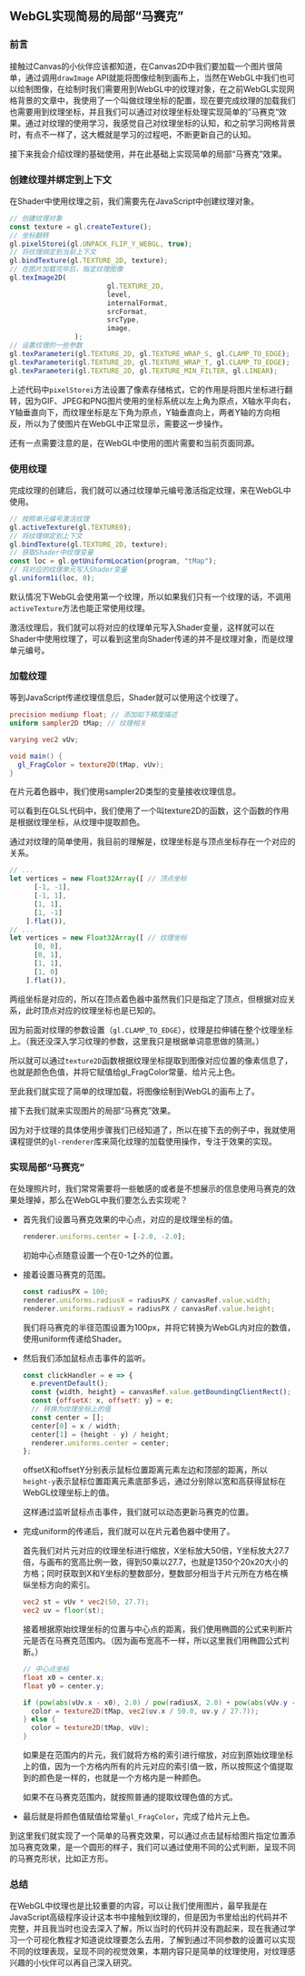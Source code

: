 ## WebGL实现简易的局部“马赛克”

### 前言

接触过Canvas的小伙伴应该都知道，在Canvas2D中我们要加载一个图片很简单，通过调用`drawImage` API就能将图像绘制到画布上，当然在WebGL中我们也可以绘制图像，在绘制时我们需要用到WebGL中的纹理对象，在之前WebGL实现网格背景的文章中，我使用了一个叫做纹理坐标的配置，现在要完成纹理的加载我们也需要用到纹理坐标，并且我们可以通过对纹理坐标处理实现简单的”马赛克“效果。通过对纹理的使用学习，我感觉自己对纹理坐标的认知，和之前学习网格背景时，有点不一样了，这大概就是学习的过程吧，不断更新自己的认知。

接下来我会介绍纹理的基础使用，并在此基础上实现简单的局部“马赛克”效果。



### 创建纹理并绑定到上下文

在Shader中使用纹理之前，我们需要先在JavaScript中创建纹理对象。

```javascript
// 创建纹理对象
const texture = gl.createTexture();
// 坐标翻转
gl.pixelStorei(gl.UNPACK_FLIP_Y_WEBGL, true);
// 将纹理绑定到当前上下文
gl.bindTexture(gl.TEXTURE_2D, texture);
// 在图片加载完毕后，指定纹理图像
gl.texImage2D(
						gl.TEXTURE_2D,
						level,
						internalFormat,
						srcFormat,
						srcType,
						image,
				);
// 设置纹理的一些参数
gl.texParameteri(gl.TEXTURE_2D, gl.TEXTURE_WRAP_S, gl.CLAMP_TO_EDGE);
gl.texParameteri(gl.TEXTURE_2D, gl.TEXTURE_WRAP_T, gl.CLAMP_TO_EDGE);
gl.texParameteri(gl.TEXTURE_2D, gl.TEXTURE_MIN_FILTER, gl.LINEAR);
```

上述代码中`pixelStorei`方法设置了像素存储格式，它的作用是将图片坐标进行翻转，因为GIF、JPEG和PNG图片使用的坐标系统以左上角为原点，X轴水平向右，Y轴垂直向下，而纹理坐标是左下角为原点，Y轴垂直向上，两者Y轴的方向相反，所以为了使图片在WebGL中正常显示，需要这一步操作。

还有一点需要注意的是，在WebGL中使用的图片需要和当前页面同源。



### 使用纹理

完成纹理的创建后，我们就可以通过纹理单元编号激活指定纹理，来在WebGL中使用。

```javascript
// 按照单元编号激活纹理
gl.activeTexture(gl.TEXTURE0);
// 将纹理绑定到上下文
gl.bindTexture(gl.TEXTURE_2D, texture);
// 获取Shader中纹理变量
const loc = gl.getUniformLocation(program, "tMap");
// 将对应的纹理单元写入Shader变量
gl.uniform1i(loc, 0);
```

默认情况下WebGL会使用第一个纹理，所以如果我们只有一个纹理的话，不调用`activeTexture`方法也能正常使用纹理。

激活纹理后，我们就可以将对应的纹理单元写入Shader变量，这样就可以在Shader中使用纹理了，可以看到这里向Shader传递的并不是纹理对象，而是纹理单元编号。



### 加载纹理

等到JavaScript传递纹理信息后，Shader就可以使用这个纹理了。

```glsl
precision mediump float; // 添加如下精度描述
uniform sampler2D tMap; // 纹理相关

varying vec2 vUv;

void main() {
  gl_FragColor = texture2D(tMap, vUv);
}
```

在片元着色器中，我们使用sampler2D类型的变量接收纹理信息。

可以看到在GLSL代码中，我们使用了一个叫texture2D的函数，这个函数的作用是根据纹理坐标，从纹理中提取颜色。

通过对纹理的简单使用，我目前的理解是，纹理坐标是与顶点坐标存在一个对应的关系。

```javascript
// ...
let vertices = new Float32Array([ // 顶点坐标
      [-1, -1],
      [-1, 1],
      [1, 1],
      [1, -1]
    ].flat()),
// ...
let vertices = new Float32Array([ // 纹理坐标
      [0, 0],
      [0, 1],
      [1, 1],
      [1, 0]
    ].flat()),
```

两组坐标是对应的，所以在顶点着色器中虽然我们只是指定了顶点，但根据对应关系，此时顶点对应的纹理坐标也是已知的。

因为前面对纹理的参数设置（`gl.CLAMP_TO_EDGE`），纹理是拉伸铺在整个纹理坐标上。（我还没深入学习纹理的参数，这里我只是根据单词意思做的猜测。）

所以就可以通过`texture2D`函数根据纹理坐标提取到图像对应位置的像素信息了，也就是颜色色值，并将它赋值给gl_FragColor常量、给片元上色。

至此我们就实现了简单的纹理加载，将图像绘制到WebGL的画布上了。

接下去我们就来实现图片的局部“马赛克”效果。

因为对于纹理的具体使用步骤我们已经知道了，所以在接下去的例子中，我就使用课程提供的`gl-renderer`库来简化纹理的加载使用操作，专注于效果的实现。



### 实现局部“马赛克”

在处理照片时，我们常常需要将一些敏感的或者是不想展示的信息使用马赛克的效果处理掉，那么在WebGL中我们要怎么去实现呢？

* 首先我们设置马赛克效果的中心点，对应的是纹理坐标的值。

    ```javascript
    renderer.uniforms.center = [-2.0, -2.0];
    ```
    
    初始中心点随意设置一个在0-1之外的位置。
    
* 接着设置马赛克的范围。

    ```javascript
    const radiusPX = 100;
    renderer.uniforms.radiusX = radiusPX / canvasRef.value.width;
    renderer.uniforms.radiusY = radiusPX / canvasRef.value.height;
    ```
    
    我们将马赛克的半径范围设置为100px，并将它转换为WebGL内对应的数值，使用uniform传递给Shader。
    
* 然后我们添加鼠标点击事件的监听。

    ```javascript
    const clickHandler = e => {
      e.preventDefault();
      const {width, height} = canvasRef.value.getBoundingClientRect();
      const {offsetX: x, offsetY: y} = e;
      // 转换为纹理坐标上的值
      const center = [];
      center[0] = x / width;
      center[1] = (height - y) / height;
      renderer.uniforms.center = center;
    };
    ```

    offsetX和offsetY分别表示鼠标位置距离元素左边和顶部的距离，所以`height-y`表示鼠标位置距离元素底部多远，通过分别除以宽和高获得鼠标在WebGL纹理坐标上的值。

    这样通过监听鼠标点击事件，我们就可以动态更新马赛克的位置。

* 完成uniform的传递后，我们就可以在片元着色器中使用了。

    首先我们对片元对应的纹理坐标进行缩放，X坐标放大50倍，Y坐标放大27.7倍，与画布的宽高比例一致，得到50乘以27.7，也就是1350个20x20大小的方格；同时获取到X和Y坐标的整数部分，整数部分相当于片元所在方格在横纵坐标方向的索引。

    ```glsl
    vec2 st = vUv * vec2(50, 27.7);
    vec2 uv = floor(st);
    ```

    接着根据原始纹理坐标的位置与中心点的距离，我们使用椭圆的公式来判断片元是否在马赛克范围内。（因为画布宽高不一样，所以这里我们用椭圆公式判断。）

    ```glsl
    // 中心点坐标
    float x0 = center.x;
    float y0 = center.y;
    
    if (pow(abs(vUv.x - x0), 2.0) / pow(radiusX, 2.0) + pow(abs(vUv.y - y0), 2.0) / pow(radiusY, 2.0) <= 1.0) {
      color = texture2D(tMap, vec2(uv.x / 50.0, uv.y / 27.7));
    } else {
      color = texture2D(tMap, vUv);
    }
    ```

    如果是在范围内的片元，我们就将方格的索引进行缩放，对应到原始纹理坐标上的值，因为一个方格内所有的片元对应的索引值一致，所以按照这个值提取到的颜色是一样的，也就是一个方格内是一种颜色。

    如果不在马赛克范围内，就按照普通的提取纹理色值的方式。

* 最后就是将颜色值赋值给常量`gl_FragColor`，完成了给片元上色。

到这里我们就实现了一个简单的马赛克效果，可以通过点击鼠标给图片指定位置添加马赛克效果，是一个圆形的样子，我们可以通过使用不同的公式判断，呈现不同的马赛克形状，比如正方形。



### 总结

在WebGL中纹理也是比较重要的内容，可以让我们使用图片，最早我是在JavaScript高级程序设计这本书中接触到纹理的，但是因为书里给出的代码并不完整，并且我当时也没去深入了解，所以当时的代码并没有跑起来，现在我通过学习一个可视化教程才知道说纹理要怎么去用，了解到通过不同参数的设置可以实现不同的纹理表现，呈现不同的视觉效果，本期内容只是简单的纹理使用，对纹理感兴趣的小伙伴可以再自己深入研究。
